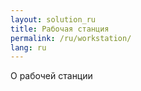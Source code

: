 ```yaml
---
layout: solution_ru
title: Рабочая станция
permalink: /ru/workstation/
lang: ru
---
```

О рабочей станции
